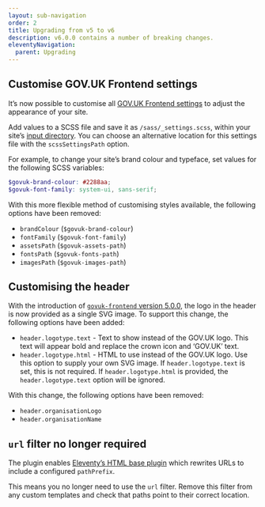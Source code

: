 ```yaml
---
layout: sub-navigation
order: 2
title: Upgrading from v5 to v6
description: v6.0.0 contains a number of breaking changes.
eleventyNavigation:
  parent: Upgrading
---
```


## Customise GOV.UK Frontend settings

It’s now possible to customise all [GOV.UK Frontend settings](https://frontend.design-system.service.gov.uk/sass-api-reference/#settings) to adjust the appearance of your site.

Add values to a SCSS file and save it as `/sass/_settings.scss`, within your site’s [input directory](https://www.11ty.dev/docs/config/#input-directory). You can choose an alternative location for this settings file with the `scssSettingsPath` option.

For example, to change your site’s brand colour and typeface, set values for the following SCSS variables:

```scss
$govuk-brand-colour: #2288aa;
$govuk-font-family: system-ui, sans-serif;
```

With this more flexible method of customising styles available, the following options have been removed:

- `brandColour` (`$govuk-brand-colour`)
- `fontFamily` (`$govuk-font-family`)
- `assetsPath` (`$govuk-assets-path`)
- `fontsPath` (`$govuk-fonts-path`)
- `imagesPath` (`$govuk-images-path`)

## Customising the header

With the introduction of [`govuk-frontend` version 5.0.0](https://github.com/alphagov/govuk-frontend/releases/tag/v5.0.0), the logo in the header is now provided as a single SVG image. To support this change, the following options have been added:

- `header.logotype.text` - Text to show instead of the GOV.UK logo. This text will appear bold and replace the crown icon and ‘GOV.UK’ text.
- `header.logotype.html` - HTML to use instead of the GOV.UK logo. Use this option to supply your own SVG image. If `header.logotype.text` is set, this is not required. If `header.logotype.html` is provided, the `header.logotype.text` option will be ignored.

With this change, the following options have been removed:

- `header.organisationLogo`
- `header.organisationName`

## `url` filter no longer required

The plugin enables [Eleventy’s HTML base plugin](https://www.11ty.dev/docs/plugins/html-base/) which rewrites URLs to include a configured `pathPrefix`.

This means you no longer need to use the `url` filter. Remove this filter from any custom templates and check that paths point to their correct location.
